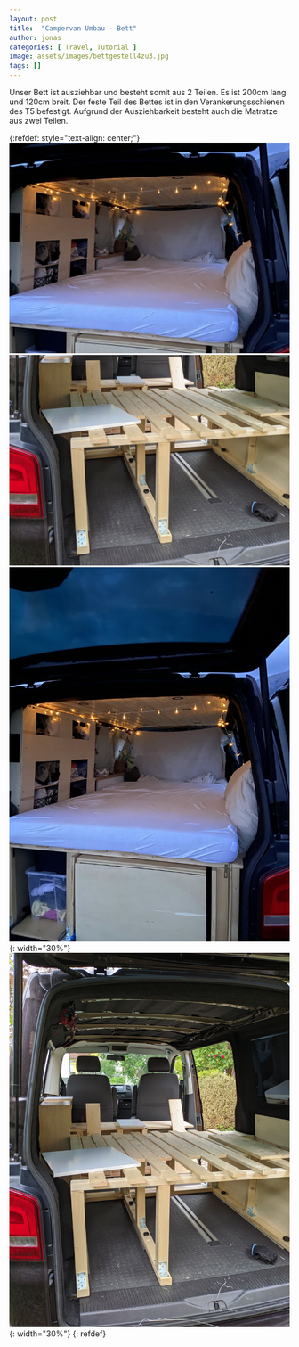 ```yaml
---
layout: post
title:  "Campervan Umbau - Bett"
author: jonas
categories: [ Travel, Tutorial ]
image: assets/images/bettgestell4zu3.jpg
tags: []
---
```


Unser Bett ist ausziehbar und besteht somit aus 2 Teilen. Es ist 200cm lang und 120cm breit. Der feste Teil des Bettes ist in den Verankerungsschienen des T5 befestigt. Aufgrund der Ausziehbarkeit besteht auch die Matratze aus zwei Teilen.

{:refdef: style="text-align: center;"}
![bett1](/assets/images/bett_nacht_4zu3.jpg)
![bett2](/assets/images/bettgestell4zu3.jpg)
![bett1](/assets/images/bett_nacht.jpg){: width="30%"}
![bett2](/assets/images/bettgestell.jpg){: width="30%"}
{: refdef}